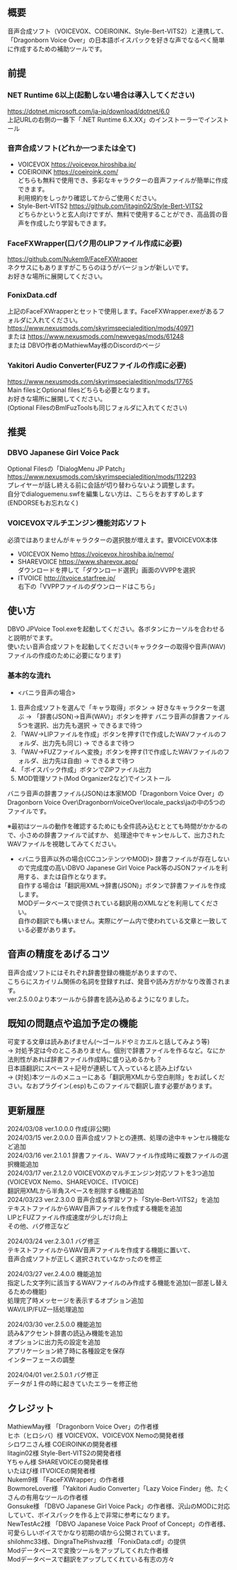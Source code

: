 ## 概要
音声合成ソフト（VOICEVOX、COEIROINK、Style-Bert-VITS2）と連携して、  
「Dragonborn Voice Over」の日本語ボイスパックを好きな声でなるべく簡単に作成するための補助ツールです。
## 前提
### NET Runtime 6以上(起動しない場合は導入してください)
https://dotnet.microsoft.com/ja-jp/download/dotnet/6.0  
上記URLの右側の一番下「.NET Runtime 6.X.XX」のインストーラーでインストール

### 音声合成ソフト(どれか一つまたは全て)
* VOICEVOX
https://voicevox.hiroshiba.jp/
* COEIROINK
https://coeiroink.com/  
どちらも無料で使用でき、多彩なキャラクターの音声ファイルが簡単に作成できます。  
利用規約をしっかり確認してからご使用ください。
* Style-Bert-VITS2
https://github.com/litagin02/Style-Bert-VITS2  
どちらかというと玄人向けですが、無料で使用することができ、高品質の音声を作成したり学習もできます。
### FaceFXWrapper(口パク用のLIPファイル作成に必要)
https://github.com/Nukem9/FaceFXWrapper  
ネクサスにもありますがこちらのほうがバージョンが新しいです。  
お好きな場所に展開してください。
### FonixData.cdf
上記のFaceFXWrapperとセットで使用します。FaceFXWrapper.exeがあるフォルダに入れてください。  
https://www.nexusmods.com/skyrimspecialedition/mods/40971  
または https://www.nexusmods.com/newvegas/mods/61248  
または DBVO作者のMathiewMay様のDiscordのページ
### Yakitori Audio Converter(FUZファイルの作成に必要)
https://www.nexusmods.com/skyrimspecialedition/mods/17765  
Main filesとOptional filesどちらも必要となります。  
お好きな場所に展開してください。  
(Optional FilesのBmlFuzToolsも同じフォルダに入れてください)
## 推奨
### DBVO Japanese Girl Voice Pack
Optional Filesの「DialogMenu JP Patch」  
https://www.nexusmods.com/skyrimspecialedition/mods/112293  
プレイヤーが話し終える前に会話が切り替わらないよう調整します。  
自分でdialoguemenu.swfを編集しない方は、こちらをおすすめします(ENDORSEもお忘れなく)

### VOICEVOXマルチエンジン機能対応ソフト
必須ではありませんがキャラクターの選択肢が増えます。要VOICEVOX本体
* VOICEVOX Nemo
https://voicevox.hiroshiba.jp/nemo/  
* SHAREVOICE
https://www.sharevox.app/  
ダウンロードを押して「ダウンロード選択」画面のVVPPを選択
* ITVOICE
http://itvoice.starfree.jp/  
右下の「VVPPファイルのダウンロードはこちら」

## 使い方
DBVO JPVoice Tool.exeを起動してください。各ボタンにカーソルを合わせると説明がでます。  
使いたい音声合成ソフトを起動してください(キャラクターの取得や音声(WAV)ファイルの作成のために必要になります)
### 基本的な流れ
* <バニラ音声の場合>
1. 音声合成ソフトを選んで「キャラ取得」ボタン → 好きなキャラクターを選ぶ → 「辞書(JSON)→音声(WAV)」ボタンを押す
バニラ音声の辞書ファイル5つを選択、出力先も選択 → できるまで待つ
2. 「WAV→LIPファイルを作成」ボタンを押す(1で作成したWAVファイルのフォルダ、出力先も同じ) → できるまで待つ
3. 「WAV→FUZファイルへ変換」ボタンを押す(1で作成したWAVファイルのフォルダ、出力先は自由) → できるまで待つ
4. 「ボイスパック作成」ボタンでZIPファイル出力
5. MOD管理ソフト(Mod Organizer2など)でインストール

バニラ音声の辞書ファイル(JSON)は本家MOD「Dragonborn Voice Over」の
Dragonborn Voice Over\DragonbornVoiceOver\locale_packs\jaの中の5つのファイルです。

※最初はツールの動作を確認するためにも全件読み込むととても時間がかかるので、小さめの辞書ファイルで試すか、
処理途中でキャンセルして、出力されたWAVファイルを視聴してみてください。

* <バニラ音声以外の場合(CCコンテンツやMOD)>
辞書ファイルが存在しないので完成度の高いDBVO Japanese Girl Voice Pack等のJSONファイルを利用する、または自作となります。  
自作する場合は「翻訳用XML→辞書(JSON)」ボタンで辞書ファイルを作成します。  
MODデータベースで提供されている翻訳用のXMLなどを利用してください。  
自作の翻訳でも構いません。実際にゲーム内で使われている文章と一致している必要があります。  

## 音声の精度をあげるコツ
音声合成ソフトにはそれぞれ辞書登録の機能がありますので、  
こちらにスカイリム関係の名詞を登録すれば、発音や読み方がかなり改善されます。  
ver.2.5.0.0より本ツールから辞書を読み込めるようになりました。  

## 既知の問題点や追加予定の機能
可変する文章は読みあげません(～ゴールドやミカエルと話してみよう等)  
 → 対処予定は今のところありません。個別で辞書ファイルを作るなど。なにか法則性があれば辞書ファイル作成時に盛り込めるかも？  
日本語翻訳にスペース＋記号が連続して入っていると読み上げない  
 → (対処)本ツールのメニューにある「翻訳用XMLから空白削除」をお試しください。なおプラグイン(.esp)もこのファイルで翻訳し直す必要があります。  

## 更新履歴
2024/03/08 ver.1.0.0.0 作成(非公開)  
2024/03/15 ver.2.0.0.0 音声合成ソフトとの連携、処理の途中キャンセル機能など追加  
2024/03/16 ver.2.1.0.1 辞書ファイル、WAVファイル作成時に複数ファイルの選択機能追加  
2024/03/17 ver.2.1.2.0 VOICEVOXのマルチエンジン対応ソフトを3つ追加(VOICEVOX Nemo、SHAREVOICE、ITVOICE)  
        翻訳用XMLから半角スペースを削除する機能追加  
2024/03/23 ver.2.3.0.0 音声合成＆学習ソフト「Style-Bert-VITS2」を追加  
        テキストファイルからWAV音声ファイルを作成する機能を追加  
        LIPとFUZファイル作成速度が少しだけ向上  
        その他、バグ修正など  

2024/03/24 ver.2.3.0.1 バグ修正  
﻿テキストファイルからWAV音声ファイルを作成する機能に置いて、  
﻿音声合成ソフトが正しく選択されていなかったのを修正  

2024/03/27 ver.2.4.0.0 機能追加  
﻿指定した文字列に該当するWAVファイルのみ作成する機能を追加(一部差し替えるための機能)  
﻿処理完了時メッセージを表示するオプション追加  
﻿WAV/LIP/FUZ一括処理追加  

2024/03/30 ver.2.5.0.0 機能追加  
﻿読み&アクセント辞書の読込み機能を追加  
﻿オプションに出力先の設定を追加  
﻿アプリケーション終了時に各種設定を保存  
﻿インターフェースの調整  
  
2024/04/01 ver.2.5.0.1 バグ修正  
データが１件の時に起きていたエラーを修正他


## クレジット
MathiewMay様 「Dragonborn Voice Over」の作者様  
ヒホ（ヒロシバ）様 VOICEVOX、VOICEVOX Nemoの開発者様  
シロワニさん様 COEIROINKの開発者様  
litagin02様 Style-Bert-VITS2の開発者様  
Yちゃん様 SHAREVOICEの開発者様  
いたほび様 ITVOICEの開発者様  
Nukem9様 「FaceFXWrapper」の作者様  
BowmoreLover様 「Yakitori Audio Converter」「Lazy Voice Finder」他、たくさんの有用なツールの作者様  
Gonsuke様 「DBVO Japanese Girl Voice Pack」の作者様、沢山のMODに対応していて、ボイスパックを作る上で非常に参考になります。  
NewTestAc2様 「DBVO Japanese Voice Pack Proof of Concept」の作者様、可愛らしいボイスでかなり初期の頃から公開されています。  
shilohmc33様、DingraThePishvaz様 「FonixData.cdf」の提供  
Modデータベースで変換ツールをアップしてくれた作者様  
Modデータベースで翻訳をアップしてくれている有志の方々  
